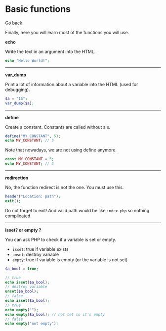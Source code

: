 # Basic functions

[Go back](../../../../../_kmp/_archives/info/very_old/php)

Finally, here you will learn most of the functions
you will use.

**echo**

Write the text in an argument into the HTML.

```php
echo "Hello World!";
```

<hr class="sr">

**var_dump**

Print a lot of information about a variable
into the HTML (used for debugging).

```php
$a = "15";
var_dump($a);
```

<hr class="sr">

**define**

Create a constant. Constants are called without
a ``$``.

```php
define("MY_CONSTANT", 5);
echo MY_CONSTANT; // 5
```

Note that nowadays, we are not using define anymore.

```php
const MY_CONSTANT = 5;
echo MY_CONSTANT; // 5
```

<hr class="sr">

**redirection**

No, the function redirect is not the one. You must
use this.

```php
header("Location: path");
exit();
```

Do not forget to exit! And valid path would be like
``index.php`` so nothing complicated.

<hr class="sr">

**isset? or empty ?**

You can ask PHP to check if a variable is set 
or empty.

* ``isset``: true if variable exists
* ``unset``: destroy variable
* ``empty``: true if variable is empty (or the variable is not set)

```php
$a_bool = true;

// true
echo isset($a_bool);
// destroy variable
unset($a_bool);
// false
echo isset($a_bool);
// true
echo empty("");
echo empty($a_bool); // not set so it's empty
// false
echo empty("not empty");
```